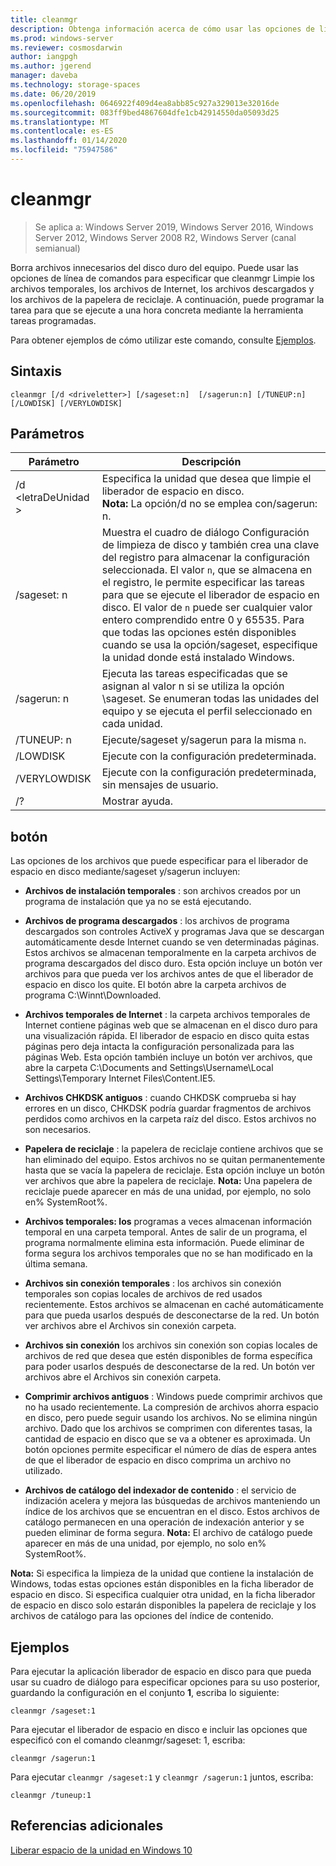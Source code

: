 ```yaml
---
title: cleanmgr
description: Obtenga información acerca de cómo usar las opciones de línea de comandos para configurar la herramienta liberador de espacio en disco (cleanmgr. exe) para limpiar automáticamente determinados archivos.
ms.prod: windows-server
ms.reviewer: cosmosdarwin
author: iangpgh
ms.author: jgerend
manager: daveba
ms.technology: storage-spaces
ms.date: 06/20/2019
ms.openlocfilehash: 0646922f409d4ea8abb85c927a329013e32016de
ms.sourcegitcommit: 083ff9bed4867604dfe1cb42914550da05093d25
ms.translationtype: MT
ms.contentlocale: es-ES
ms.lasthandoff: 01/14/2020
ms.locfileid: "75947586"
---
```

# <a name="cleanmgr"></a>cleanmgr

> Se aplica a: Windows Server 2019, Windows Server 2016, Windows Server 2012, Windows Server 2008 R2, Windows Server (canal semianual)

Borra archivos innecesarios del disco duro del equipo. Puede usar las opciones de línea de comandos para especificar que cleanmgr Limpie los archivos temporales, los archivos de Internet, los archivos descargados y los archivos de la papelera de reciclaje. A continuación, puede programar la tarea para que se ejecute a una hora concreta mediante la herramienta tareas programadas.

Para obtener ejemplos de cómo utilizar este comando, consulte [Ejemplos](#examples).

## <a name="syntax"></a>Sintaxis

```
cleanmgr [/d <driveletter>] [/sageset:n]  [/sagerun:n] [/TUNEUP:n] [/LOWDISK] [/VERYLOWDISK]
```

## <a name="parameters"></a>Parámetros

|      Parámetro      |    Descripción     |
| ------------------- | ------------------ |
|  /d \<letraDeUnidad >          | Especifica la unidad que desea que limpie el liberador de espacio en disco.<br>**Nota:** La opción/d no se emplea con/sagerun: n. |
| /sageset: n | Muestra el cuadro de diálogo Configuración de limpieza de disco y también crea una clave del registro para almacenar la configuración seleccionada. El valor `n`, que se almacena en el registro, le permite especificar las tareas para que se ejecute el liberador de espacio en disco. El valor de `n` puede ser cualquier valor entero comprendido entre 0 y 65535. Para que todas las opciones estén disponibles cuando se usa la opción/sageset, especifique la unidad donde está instalado Windows.  |
|  /sagerun: n  |  Ejecuta las tareas especificadas que se asignan al valor n si se utiliza la opción \sageset. Se enumeran todas las unidades del equipo y se ejecuta el perfil seleccionado en cada unidad.           |
| /TUNEUP: n    | Ejecute/sageset y/sagerun para la misma `n`. |
| /LOWDISK     | Ejecute con la configuración predeterminada. |
| /VERYLOWDISK | Ejecute con la configuración predeterminada, sin mensajes de usuario. |
| /?           | Mostrar ayuda. |

## <a name="options"></a>botón

Las opciones de los archivos que puede especificar para el liberador de espacio en disco mediante/sageset y/sagerun incluyen:

- **Archivos de instalación temporales** : son archivos creados por un programa de instalación que ya no se está ejecutando.

- **Archivos de programa descargados** : los archivos de programa descargados son controles ActiveX y programas Java que se descargan automáticamente desde Internet cuando se ven determinadas páginas. Estos archivos se almacenan temporalmente en la carpeta archivos de programa descargados del disco duro. Esta opción incluye un botón ver archivos para que pueda ver los archivos antes de que el liberador de espacio en disco los quite. El botón abre la carpeta archivos de programa C:\Winnt\Downloaded.

- **Archivos temporales de Internet** : la carpeta archivos temporales de Internet contiene páginas web que se almacenan en el disco duro para una visualización rápida. El liberador de espacio en disco quita estas páginas pero deja intacta la configuración personalizada para las páginas Web. Esta opción también incluye un botón ver archivos, que abre la carpeta C:\Documents and Settings\Username\Local Settings\Temporary Internet Files\Content.IE5. 

- **Archivos CHKDSK antiguos** : cuando CHKDSK comprueba si hay errores en un disco, CHKDSK podría guardar fragmentos de archivos perdidos como archivos en la carpeta raíz del disco. Estos archivos no son necesarios.

- **Papelera de reciclaje** : la papelera de reciclaje contiene archivos que se han eliminado del equipo. Estos archivos no se quitan permanentemente hasta que se vacía la papelera de reciclaje. Esta opción incluye un botón ver archivos que abre la papelera de reciclaje. **Nota:** Una papelera de reciclaje puede aparecer en más de una unidad, por ejemplo, no solo en% SystemRoot%.

- **Archivos temporales: los** programas a veces almacenan información temporal en una carpeta temporal. Antes de salir de un programa, el programa normalmente elimina esta información. Puede eliminar de forma segura los archivos temporales que no se han modificado en la última semana.

- **Archivos sin conexión temporales** : los archivos sin conexión temporales son copias locales de archivos de red usados recientemente. Estos archivos se almacenan en caché automáticamente para que pueda usarlos después de desconectarse de la red. Un botón ver archivos abre el Archivos sin conexión carpeta.

- **Archivos sin conexión** los archivos sin conexión son copias locales de archivos de red que desea que estén disponibles de forma específica para poder usarlos después de desconectarse de la red. Un botón ver archivos abre el Archivos sin conexión carpeta.

- **Comprimir archivos antiguos** : Windows puede comprimir archivos que no ha usado recientemente. La compresión de archivos ahorra espacio en disco, pero puede seguir usando los archivos. No se elimina ningún archivo. Dado que los archivos se comprimen con diferentes tasas, la cantidad de espacio en disco que se va a obtener es aproximada. Un botón opciones permite especificar el número de días de espera antes de que el liberador de espacio en disco comprima un archivo no utilizado.

- **Archivos de catálogo del indexador de contenido** : el servicio de indización acelera y mejora las búsquedas de archivos manteniendo un índice de los archivos que se encuentran en el disco. Estos archivos de catálogo permanecen en una operación de indexación anterior y se pueden eliminar de forma segura. **Nota:** El archivo de catálogo puede aparecer en más de una unidad, por ejemplo, no solo en% SystemRoot%.

**Nota:** Si especifica la limpieza de la unidad que contiene la instalación de Windows, todas estas opciones están disponibles en la ficha liberador de espacio en disco. Si especifica cualquier otra unidad, en la ficha liberador de espacio en disco solo estarán disponibles la papelera de reciclaje y los archivos de catálogo para las opciones del índice de contenido. 

## <a name="examples"></a>Ejemplos

Para ejecutar la aplicación liberador de espacio en disco para que pueda usar su cuadro de diálogo para especificar opciones para su uso posterior, guardando la configuración en el conjunto **1**, escriba lo siguiente:

```
cleanmgr /sageset:1
```

Para ejecutar el liberador de espacio en disco e incluir las opciones que especificó con el comando cleanmgr/sageset: 1, escriba:

```
cleanmgr /sagerun:1
```

Para ejecutar ```cleanmgr /sageset:1``` y ```cleanmgr /sagerun:1``` juntos, escriba:

```
cleanmgr /tuneup:1
```

## <a name="additional-references"></a>Referencias adicionales

[Liberar espacio de la unidad en Windows 10](https://support.microsoft.com/help/12425/windows-10-free-up-drive-space)
